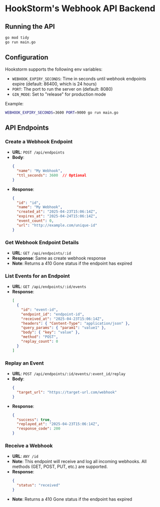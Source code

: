 # HookStorm's Webhook API Backend

## Running the API

```bash
go mod tidy
go run main.go
```

## Configuration

Hookstorm supports the following env variables:

- `WEBHOOK_EXPIRY_SECONDS`: Time in seconds until webhook endpoints expire (default: 86400, which is 24 hours)
- `PORT`: The port to run the server on (default: 8080)
- `GIN_MODE`: Set to "release" for production mode

Example:
```bash
WEBHOOK_EXPIRY_SECONDS=3600 PORT=9000 go run main.go
```

## API Endpoints

### Create a Webhook Endpoint
- **URL**: `POST /api/endpoints`
- **Body**:
  ```json
  {
    "name": "My Webhook",
    "ttl_seconds": 3600  // Optional
  }
  ```
- **Response**:
  ```json
  {
    "id": "id",
    "name": "My Webhook",
    "created_at": "2025-04-23T15:06:14Z",
    "expires_at": "2025-04-24T15:06:14Z",
    "event_count": 0,
    "url": "http://example.com/unique-id"
  }
  ```

### Get Webhook Endpoint Details
- **URL**: `GET /api/endpoints/:id`
- **Response**: Same as create webhook response
- **Note**: Returns a 410 Gone status if the endpoint has expired

### List Events for an Endpoint
- **URL**: `GET /api/endpoints/:id/events`
- **Response**:
  ```json
  [
    {
      "id": "event-id",
      "endpoint_id": "endpoint-id",
      "received_at": "2025-04-23T15:06:14Z",
      "headers": { "Content-Type": "application/json" },
      "query_params": { "param1": "value1" },
      "body": { "key": "value" },
      "method": "POST",
      "replay_count": 0
    }
  ]
  ```

### Replay an Event
- **URL**: `POST /api/endpoints/:id/events/:event_id/replay`
- **Body**:
  ```json
  {
    "target_url": "https://target-url.com/webhook"
  }
  ```
- **Response**:
  ```json
  {
    "success": true,
    "replayed_at": "2025-04-23T15:06:14Z",
    "response_code": 200
  }
  ```

### Receive a Webhook
- **URL**: `ANY /id`
- **Note**: This endpoint will receive and log all incoming webhooks. All methods (GET, POST, PUT, etc.) are supported.
- **Response**:
  ```json
  {
    "status": "received"
  }
  ```
- **Note**: Returns a 410 Gone status if the endpoint has expired 